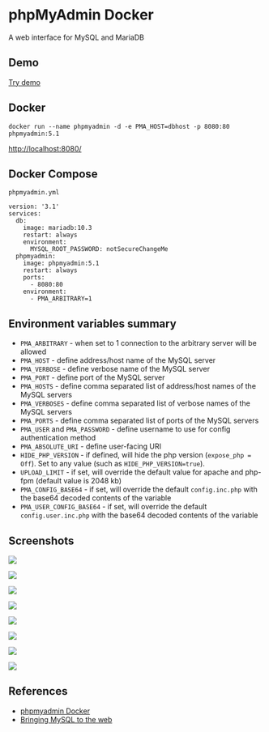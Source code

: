 # phpMyAdmin Docker

A web interface for MySQL and MariaDB

## Demo
[Try demo](https://demo.phpmyadmin.net/master-config/)

## Docker
```
docker run --name phpmyadmin -d -e PMA_HOST=dbhost -p 8080:80 phpmyadmin:5.1
```
[http://localhost:8080/](http://localhost:8080/)

## Docker Compose
`phpmyadmin.yml`
```
version: '3.1'
services:
  db:
    image: mariadb:10.3
    restart: always
    environment:
      MYSQL_ROOT_PASSWORD: notSecureChangeMe
  phpmyadmin:
    image: phpmyadmin:5.1
    restart: always
    ports:
      - 8080:80
    environment:
      - PMA_ARBITRARY=1
```

## Environment variables summary
- `PMA_ARBITRARY` - when set to 1 connection to the arbitrary server will be allowed
- `PMA_HOST` - define address/host name of the MySQL server
- `PMA_VERBOSE` - define verbose name of the MySQL server
- `PMA_PORT` - define port of the MySQL server
- `PMA_HOSTS` - define comma separated list of address/host names of the MySQL servers
- `PMA_VERBOSES` - define comma separated list of verbose names of the MySQL servers
- `PMA_PORTS` - define comma separated list of ports of the MySQL servers
- `PMA_USER` and `PMA_PASSWORD` - define username to use for config authentication method
- `PMA_ABSOLUTE_URI` - define user-facing URI
- `HIDE_PHP_VERSION` - if defined, will hide the php version (`expose_php = Off`). Set to any value (such as `HIDE_PHP_VERSION=true`).
- `UPLOAD_LIMIT` - if set, will override the default value for apache and php-fpm (default value is 2048 kb)
- `PMA_CONFIG_BASE64` - if set, will override the default `config.inc.php` with the base64 decoded contents of the variable
- `PMA_USER_CONFIG_BASE64` - if set, will override the default `config.user.inc.php` with the base64 decoded contents of the variable

## Screenshots
![](https://www.phpmyadmin.net/static/images/screenshots/monitor.png)

![](https://www.phpmyadmin.net/static/images/screenshots/designer.png)

![](https://www.phpmyadmin.net/static/images/screenshots/users.png)

![](https://www.phpmyadmin.net/static/images/screenshots/gis.png)

![](https://www.phpmyadmin.net/static/images/screenshots/structure.png)

![](https://www.phpmyadmin.net/static/images/screenshots/transformations.png)

![](https://www.phpmyadmin.net/static/images/screenshots/rtl.png)

![](https://www.phpmyadmin.net/static/images/screenshots/advisor.png)

## References
- [phpmyadmin Docker](https://hub.docker.com/_/phpmyadmin)
- [Bringing MySQL to the web](https://www.phpmyadmin.net/try/)